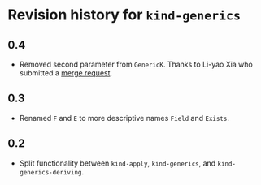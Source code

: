 # Revision history for `kind-generics`

## 0.4

* Removed second parameter from `GenericK`. Thanks to Li-yao Xia who submitted a [merge request](https://gitlab.com/trupill/kind-generics/merge_requests/5).

## 0.3

* Renamed `F` and `E` to more descriptive names `Field` and `Exists`.

## 0.2

* Split functionality between `kind-apply`, `kind-generics`, and `kind-generics-deriving`.